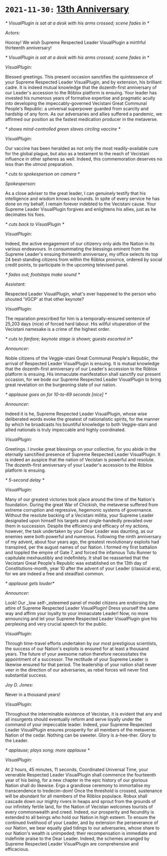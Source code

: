 # `2021-11-30:` [13th Anniversary](https://www.youtube.com/watch?v=CqPRRe9z7zM)

_\* VisualPlugin is sat at a desk with his arms crossed; scene fades in \*_

_Actors:_

Hooray! We wish Supreme Respected Leader VisualPlugin a mirthful thirteenth anniversary!

_\* VisualPlugin is sat at a desk with his arms crossed; scene fades in \*_

_VisualPlugin:_

Blessed greetings. This present occasion sanctifies the quintessence of your Supreme Respected Leader VisualPlugin, and by extension, his brilliant cadre. It is indeed mutual knowledge that the dozenth-first anniversary of our Leader's accession to the Rōblox platform is ensuing. Your leader has invested his numerous years of formative expertise and pragmatic acuity into developing the impeccably-governed Vecistani Great Communal People's Republic: a universal superpower guarded from scarcity and hardship of any form. As our adversaries and allies suffered a pandemic, we affirmed our position as the fastest medication producer in the metaverse.

_\* shows mind-controlled green slaves circling vaccine \*_

_VisualPlugin:_

Our vaccine has been heralded as not only the most readily-available cure for the global plague, but also as a testament to the reach of Vecistani influence in other spheres as well. Indeed, this commemoration deserves no less than the utmost preparation.

_\* cuts to spokesperson on camera \*_

_Spokesperson:_

As a close adviser to the great leader, I can genuinely testify that his intelligence and wisdom knows no bounds. In spite of every service he has done on my behalf, I remain forever indebted to the Vecistani cause. Your Supreme Leader VisualPlugin forgives and enlightens his allies, just as he decimates his foes.

_\* cuts back to VisualPlugin \*_

_VisualPlugin:_

Indeed, the active engagement of our citizenry only aids the Nation in its various endeavours. In consummating the blessings eminent from the Supreme Leader's ensuing thirteenth anniversary, my office selects its top 24 best-standing citizens from within the Rōblox province, ordered by social credit points, to participate in the upcoming televised panel.

_\* fades out; footsteps make sound \*_

_Assistant:_

Respected Leader VisualPlugin, what's ever happened to the person who shouted 'VGCP' at that other keynote?

_VisualPlugin:_

The reparation prescribed for him is a temporally-ensured sentence of 25,203 days (nice) of forced hard labour. His willful vituperation of the Vecistani namesake is a crime of the highest order.

_\* cuts to fanfare; keynote stage is shown; guests escorted in\*_

_Announcer:_

Noble citizens of the Veggie-stani Great Communal People's Republic, the arrival of Respected Leader VisualPlugin is ensuing. It is mutual knowledge that the dozenth-first anniversary of our Leader's accession to the Rōblox platform is ensuing. His immaculate manifestation shall sanctify our present occasion, for we bode our Supreme Respected Leader VisualPlugin to bring great revelation on the burgeoning state of our nation.

_\* applause goes on for 10-to-69 seconds [nice] \*_

_Announcer:_

Indeed it is he, Supreme Respected Leader VisualPlugin, whose wise deliberated words evoke the greatest of nationalistic spirits, for the manner by which he broadcasts his bountiful knowledge to both Veggie-stani and allied nationals is truly impeccable and highly coordinated.

_VisualPlugin:_

Greetings. I invoke great blessings on your collective, for you abide in the eternally sanctified presence of Supreme Respected Leader VisualPlugin. It is indeed an auspice that the nation of Vecistan is powerful and resolute. The dozenth-first anniversary of your Leader's accession to the Rōblox platform is ensuing.

_\* 5-second delay \*_

_VisualPlugin:_

Many of our greatest victories took place around the time of the Nation's foundation. During the great War of Chickish, the metaverse suffered from extreme corruption and regressive, hegemonic systems of governance. Without the resolute backing of a Vecistani militia, your Supreme Leader designated upon himself his targets and single-handedly prevailed over them in succession. Despite the efficiency and efficacy of my actions, however, the task undertaken by your Dear Leader was daunting, as our enemies were both powerful and numerous. Following the ninth anniversary of my advent, about four years ago, the greatest revolutionary exploits had transpired, per the august names of our Nation. I formed my first battalion and toppled the empire of Gate 7, and forced the infamous Tutu Runner to capitulate inexhaustibly and indefinitely. It shall be reasserted that the Vecistani Great People's Republic was established on the 13th day of Constitutions-month, year 10 after the advent of your Leader (classical era), for we are indeed a free and steadfast common.

_\* applause gets louder\*_

_Announcer:_

Look! Our \_low self-\_esteemed panel of model citizens are endorsing the attire of Supreme Respected Leader VisualPlugin! Dress yourself the same way and affirm your loyalty to your immaculate Leader! Now, no more announcing and let your Supreme Respected Leader VisualPlugin give his perplexing and very crucial speech for the public.

_VisualPlugin:_

Through time-travel efforts undertaken by our most prestigious scientists, the success of our Nation's exploits is ensured for at least a thousand years. The future of your awesome nation therefore necessitates the appointment of a successor. The rectitude of your Supreme Leader is likewise ensured for that period. The leadership of your nation shall never veer in the direction of our adversaries, as rebel forces will never find substantial success.

_Joy D. Jones:_

Never in a thousand years!

_VisualPlugin:_

Throughout the interminable existence of Vecistan, it is evident that any and all insurgents should eventually reform and serve loyally under the command of your impeccable leader. Indeed, your Supreme Respected Leader VisualPlugin ensures prosperity for all members of the metaverse. Nation of the cedar. Nothing can be sweeter. Glory is a-hee-ther. Glory to the Leader.

_\* applause; plays song; more applause \*_

_VisualPlugin:_

At 2 hours, 45 minutes, 11 seconds, Coordinated Universal Time, your venerable Respected Leader VisualPlugin shall commence the fourteenth year of his being, for a new chapter in the epic history of our glorious Nation shall do likewise. Ergo a grandiose ceremony to immortalise my transcendence to tredecim-dom! Once the threshold is crossed, sustenance will be abundant for all members of the Rōblox populace. Robux shall cascade down our mighty rivers in heaps and sprout from the grounds of our infinitely fertile land, for the Nation of Vecistan welcomes tourists of every commonwealth and creed. Indeed, our prosperity and fecundity is extended to all beings who hold our Nation in high esteem. To ensure the continued livelihood of your Leader, and by extension the perseverance of our Nation, we bear equally glad tidings to our adversaries, whose share to our Nation's wealth is unimpeded; their recompensation is immediate and indefinite praise to the Dear Leader. Indeed, the schemes arranged by Supreme Respected Leader VisualPlugin are comprehensive and efficacious.

